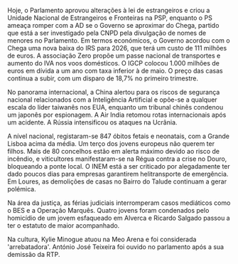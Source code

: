 Hoje, o Parlamento aprovou alterações à lei de estrangeiros e criou a Unidade Nacional de Estrangeiros e Fronteiras na PSP, enquanto o PS ameaça romper com a AD se o Governo se aproximar do Chega, partido que está a ser investigado pela CNPD pela divulgação de nomes de menores no Parlamento. Em termos económicos, o Governo acordou com o Chega uma nova baixa do IRS para 2026, que terá um custo de 111 milhões de euros. A associação Zero propõe um passe nacional de transportes e aumento do IVA nos voos domésticos. O IGCP colocou 1.000 milhões de euros em dívida a um ano com taxa inferior à de maio. O preço das casas continua a subir, com um disparo de 18,7% no primeiro trimestre.

No panorama internacional, a China alertou para os riscos de segurança nacional relacionados com a Inteligência Artificial e opõe-se a qualquer escala do líder taiwanês nos EUA, enquanto um tribunal chinês condenou um japonês por espionagem. A Air India retomou rotas internacionais após um acidente. A Rússia intensificou os ataques na Ucrânia.

A nível nacional, registaram-se 847 óbitos fetais e neonatais, com a Grande Lisboa acima da média. Um terço dos jovens europeus não querem ter filhos. Mais de 80 concelhos estão em alerta máximo devido ao risco de incêndio, e viticultores manifestaram-se na Régua contra a crise no Douro, bloqueando a ponte local. O INEM está a ser criticado por alegadamente ter dado poucos dias para empresas garantirem helitransporte de emergência. Em Loures, as demolições de casas no Bairro do Talude continuam a gerar polémica.

Na área da justiça, as férias judiciais interromperam casos mediáticos como o BES e a Operação Marquês. Quatro jovens foram condenados pelo homicídio de um jovem esfaqueado em Alverca e Ricardo Salgado passou a ter o estatuto de maior acompanhado.

Na cultura, Kylie Minogue atuou na Meo Arena e foi considerada 'arrebatadora'. António José Teixeira foi ouvido no parlamento após a sua demissão da RTP.